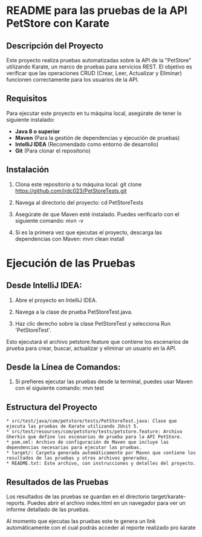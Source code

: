 # README para las pruebas de la API PetStore con Karate

## Descripción del Proyecto

Este proyecto realiza pruebas automatizadas sobre la API de la "PetStore" utilizando Karate, un marco de pruebas para servicios REST. El objetivo es verificar que las operaciones CRUD (Crear, Leer, Actualizar y Eliminar) funcionen correctamente para los usuarios de la API.

## Requisitos

Para ejecutar este proyecto en tu máquina local, asegúrate de tener lo siguiente instalado:

- **Java 8 o superior**
- **Maven** (Para la gestión de dependencias y ejecución de pruebas)
- **IntelliJ IDEA** (Recomendado como entorno de desarrollo)
- **Git** (Para clonar el repositorio)

## Instalación

1. Clona este repositorio a tu máquina local:
   git clone https://github.com/jrdc023/PetStoreTests.git

2. Navega al directorio del proyecto:
   cd PetStoreTests

3. Asegúrate de que Maven esté instalado. Puedes verificarlo con el siguiente comando:
   mvn -v

4. Si es la primera vez que ejecutas el proyecto, descarga las dependencias con Maven:
   mvn clean install

# Ejecución de las Pruebas

## Desde IntelliJ IDEA:
1. Abre el proyecto en IntelliJ IDEA.

2. Navega a la clase de prueba PetStoreTest.java.

3. Haz clic derecho sobre la clase PetStoreTest y selecciona Run 'PetStoreTest'.

Esto ejecutará el archivo petstore.feature que contiene los escenarios de prueba para crear, buscar, actualizar y eliminar un usuario en la API.

## Desde la Línea de Comandos:
1. Si prefieres ejecutar las pruebas desde la terminal, puedes usar Maven con el siguiente comando:
    mvn test
## Estructura del Proyecto
    * src/test/java/com/petstore/tests/PetStoreTest.java: Clase que ejecuta las pruebas de Karate utilizando JUnit 5.
    * src/test/resources/com/petstore/tests/petstore.feature: Archivo Gherkin que define los escenarios de prueba para la API PetStore.
    * pom.xml: Archivo de configuración de Maven que incluye las dependencias necesarias para ejecutar las pruebas.
    * target/: Carpeta generada automáticamente por Maven que contiene los resultados de las pruebas y otros archivos generados.
    * README.txt: Este archivo, con instrucciones y detalles del proyecto.

## Resultados de las Pruebas
Los resultados de las pruebas se guardan en el directorio target/karate-reports. Puedes abrir el archivo index.html en un navegador para ver un informe detallado de las pruebas.

Al momento que ejecutas las pruebas este te genera un link automáticamente con el cual podrás acceder al reporte realizado pro karate
